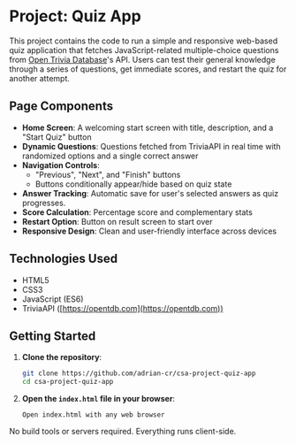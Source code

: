 # Project: Quiz App
This project contains the code to run a simple and responsive web-based quiz application that fetches JavaScript-related multiple-choice questions from [Open Trivia Database](https://opentdb.com)'s API. Users can test their general knowledge through a series of questions, get immediate scores, and restart the quiz for another attempt.

## Page Components
* **Home Screen**: A welcoming start screen with title, description, and a "Start Quiz" button
* **Dynamic Questions**: Questions fetched from TriviaAPI in real time with randomized options and a single correct answer
* **Navigation Controls**:
  * "Previous", "Next", and "Finish" buttons
  * Buttons conditionally appear/hide based on quiz state
* **Answer Tracking**: Automatic save for user's selected answers as quiz progresses.
* **Score Calculation**: Percentage score and complementary stats
* **Restart Option**: Button on result screen to start over
* **Responsive Design**: Clean and user-friendly interface across devices

## Technologies Used
* HTML5
* CSS3
* JavaScript (ES6)
* TriviaAPI ([https://opentdb.com](https://opentdb.com))

## Getting Started
1. **Clone the repository**:

   ```bash
   git clone https://github.com/adrian-cr/csa-project-quiz-app
   cd csa-project-quiz-app
   ```

2. **Open the `index.html` file in your browser**:

   ```
   Open index.html with any web browser
   ```

No build tools or servers required. Everything runs client-side.
